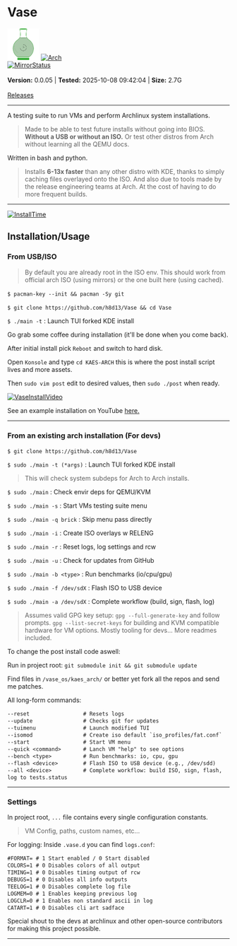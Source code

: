 # Vase

<div>
    <img src="./vase.svg" alt="VaseLogo" width="72">
    <a href="https://github.com/h8d13/Vase/releases">
        <img src="https://img.shields.io/badge/Arch_Linux-v6.16.10-darkred" alt="Arch">
    </a>
    <br>
    <a href="https://archlinux.org/mirrors/status/">
        <img src="https://img.shields.io/badge/Mirror_Status-offline_%28N/Ams%29-darkred" alt="MirrorStatus">
    </a>
    <br><br>
    <strong>Version:</strong> 0.0.05 | <strong>Tested:</strong> 2025-10-08 09:42:04 | <strong>Size:</strong> 2.7G
    <br><br>
    <a href="https://github.com/h8d13/Vase/releases">Releases</a>
</div>

---

A testing suite to run VMs and perform Archlinux system installations. 

> Made to be able to test future installs without going into BIOS. **Without a USB or without an ISO.**
> Or test other distros from Arch without learning all the QEMU docs.

Written in bash and python. 

> Installs **6-13x faster** than any other distro with KDE, thanks to simply caching files overlayed onto the ISO. 
> And also due to tools made by the release engineering teams at Arch. At the cost of having to do more frequent builds.

---

<a href="https://github.com/h8d13/Vase/releases">
    <img src="https://img.shields.io/badge/Install_Time-00:02:35-blue" alt="InstallTime">
</a>

## Installation/Usage

### From USB/ISO

> By default you are already root in the ISO env. 
> This should work from official arch ISO (using mirrors) or the one built here (using cached).

`$ pacman-key --init && pacman -Sy git`

`$ git clone https://github.com/h8d13/Vase && cd Vase`

`$ ./main -t` : Launch TUI forked KDE install

Go grab some coffee during installation (it'll be done when you come back).

After initial install pick `Reboot` and switch to hard disk.

Open `Konsole` and type `cd KAES-ARCH` this is where the post install script lives and more assets.

Then `sudo vim post` edit to desired values, then `sudo ./post` when ready.

[![VaseInstallVideo](http://img.youtube.com/vi/j7YnkxY1mVo/0.jpg)](http://www.youtube.com/watch?v=j7YnkxY1mVo "Vase Installation Demo")

See an example installation on YouTube [here.](https://www.youtube.com/watch?v=j7YnkxY1mVo)

---

### From an existing arch installation (For devs)

`$ git clone https://github.com/h8d13/Vase`

`$ sudo ./main -t (*args)` : Launch TUI forked KDE install
> This will check system subdeps for Arch to Arch installs.

`$ sudo ./main`    : Check envir deps for QEMU/KVM

`$ sudo ./main -s` : Start VMs testing suite menu

`$ sudo ./main -q brick` : Skip menu pass directly

`$ sudo ./main -i` : Create ISO overlays w RELENG

`$ sudo ./main -r` : Reset logs, log settings and rcw

`$ sudo ./main -u` : Check for updates from GitHub

`$ sudo ./main -b <type>` : Run benchmarks (io/cpu/gpu)

`$ sudo ./main -f /dev/sdX` : Flash ISO to USB device

`$ sudo ./main -a /dev/sdX` : Complete workflow (build, sign, flash, log) 

> Assumes valid GPG key setup: `gpg --full-generate-key` and follow prompts. `gpg --list-secret-keys` for building and KVM compatible hardware for VM options.
> Mostly tooling for devs... More readmes included. 

To change the post install code aswell:

Run in project root: `git submodule init && git submodule update` 

Find files in `/vase_os/kaes_arch/` or better yet fork all the repos and send me patches.

All long-form commands:

```
--reset                 # Resets logs
--update                # Checks git for updates
--tuimenu               # Launch modified TUI
--isomod                # Create iso default `iso_profiles/fat.conf`
--start                 # Start VM menu
--quick <command>       # Lanch VM "help" to see options
--bench <type>          # Run benchmarks: io, cpu, gpu
--flash <device>        # Flash ISO to USB device (e.g., /dev/sdd)
--all <device>          # Complete workflow: build ISO, sign, flash, log to tests.status
```

---

### Settings

In project root, `...` file contains every single configuration constants.
> VM Config, paths, custom names, etc...

For logging: Inside `.vase.d` you can find `logs.conf`:
```
#FORMAT= # 1 Start enabled / 0 Start disabled
COLORS=1 # 0 Disables colors of all output
TIMING=1 # 0 Disables timing output of rcw
DEBUGS=1 # 0 Disables all info outputs
TEELOG=1 # 0 Disables complete log file
LOGMEM=0 # 1 Enables keeping previous log
LOGCLR=0 # 1 Enables non standard ascii in log
CATART=1 # 0 Disables cli art sadface
```

Special shout to the devs at archlinux and other open-source contributors for making this project possible. 

---
